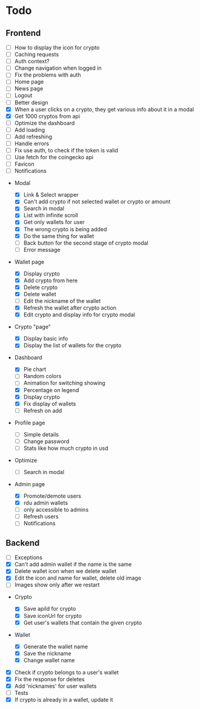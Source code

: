 # Todo

## Frontend

- [ ] How to display the icon for crypto
- [ ] Caching requests
- [ ] Auth context?
- [ ] Change navigation when logged in
- [ ] Fix the problems with auth
- [ ] Home page
- [ ] News page
- [ ] Logout
- [ ] Better design
- [x] When a user clicks on a crypto, they get various info about it in a modal
- [x] Get 1000 cryptos from api
- [ ] Optimize the dashboard
- [ ] Add loading
- [ ] Add refreshing
- [ ] Handle errors
- [ ] Fix use auth, to check if the token is valid
- [ ] Use fetch for the coingecko api
- [ ] Favicon
- [ ] Notifications

- Modal

  - [x] Link & Select wrapper
  - [x] Can't add crypto if not selected wallet or crypto or amount
  - [x] Search in modal
  - [x] List with infinite scroll
  - [x] Get only wallets for user
  - [x] The wrong crypto is being added
  - [x] Do the same thing for wallet
  - [ ] Back button for the second stage of crypto modal
  - [ ] Error message

- Wallet page

  - [x] Display crypto
  - [x] Add crypto from here
  - [x] Delete crypto
  - [x] Delete wallet
  - [ ] Edit the nickname of the wallet
  - [x] Refresh the wallet after crypto action
  - [x] Edit crypto and display info for crypto modal

- Crypto "page"

  - [x] Display basic info
  - [x] Display the list of wallets for the crypto

- Dashboard

  - [x] Pie chart
  - [ ] Random colors
  - [ ] Animation for switching showing
  - [x] Percentage on legend
  - [x] Display crypto
  - [x] Fix display of wallets
  - [ ] Refresh on add

- Profile page

  - [ ] Simple details
  - [ ] Change password
  - [ ] Stats like how much crypto in usd

- Optimize

  - [ ] Search in modal

- Admin page
  - [x] Promote/demote users
  - [x] rdu admin wallets
  - [ ] only accessible to admins
  - [ ] Refresh users
  - [ ] Notifications

## Backend

- [ ] Exceptions
- [x] Can't add admin wallet if the name is the same
- [x] Delete wallet icon when we delete wallet
- [x] Edit the icon and name for wallet, delete old image
- [ ] Images show only after we restart

- Crypto

  - [x] Save apiId for crypto
  - [x] Save iconUrl for crypto
  - [x] Get user's wallets that contain the given crypto

- Wallet

  - [x] Generate the wallet name
  - [x] Save the nickname
  - [x] Change wallet name

- [x] Check if crypto belongs to a user's wallet
- [x] Fix the response for deletes
- [x] Add 'nicknames' for user wallets
- [ ] Tests
- [x] If crypto is already in a wallet, update it
